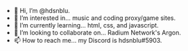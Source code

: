 - 👋 Hi, I’m @hdsnblu.
- 👀 I’m interested in... music and coding proxy/game sites.
- 🌱 I’m currently learning... html, css, and javascript.
- 💞️ I’m looking to collaborate on... Radium Network's Argon.
- 📫 How to reach me... my Discord is hdsnblu#5903.

<!---
hdsnblu/hdsnblu is a ✨ special ✨ repository because its `README.md` (this file) appears on your GitHub profile.
You can click the Preview link to take a look at your changes.
--->
